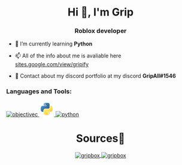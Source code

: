 <h1 align="center">Hi 👋, I'm Grip</h1>
<h3 align="center">Roblox developer</h3>

- 🌱 I’m currently learning **Python**

- 📫 All of the info about me is avaliable here [sites.google.com/view/gripify](https://sites.google.com/view/gripify/me)

- 💬 Contact about my discord portfolio at my discord **GripAll#1546**


<h3 align="left">Languages and Tools:</h3>
<p align="left"> <a href="https://roblox.com/create" target="_blank" rel="noreferrer"> <img src="https://img.icons8.com/color/256/roblox-studio.png" alt="objectivec" width="40" height="40"/> </a> <a href="https://www.python.org" target="_blank" rel="noreferrer"> <img src="https://raw.githubusercontent.com/devicons/devicon/master/icons/python/python-original.svg" alt="python" width="40" height="40"/> </a>
 <a href="https://www.lua.org/" target="_blank" rel="noreferrer"> <img src="https://upload.wikimedia.org/wikipedia/commons/thumb/c/cf/Lua-Logo.svg/1200px-Lua-Logo.svg.png" alt="python" width="40" height="40"/> </a> </p>




<h1 align="center">Sources🔗</h1>
<p align="center"> <a href="https://github.com/gripbox/gripify/tree/main/scripts"> <img align="center" src="https://lh3.googleusercontent.com/fife/AMPSemeojH8WOS7yxx6AD-Bm-EuCIziodeO8nVtSzNqB8TSFAQdLBX3ci8TCynshboBrTOBLr-VKOqS774h3UskRRhUT0ZfOIRM1zTudI3MfBp8jURlrG1LP0NyeZYH1-14xxGV256SDFvst3JKhxK3wgsm2sAi3h0gysPtmzdh_wzUxyKctev6w4xWjiyaL_fhkQcv6t6jhUmuNgt_gOJdGWxSYmCpUgMSqGaNPiZb70TA-2BdMv87YrrA51aCHtCH5DnI9OomVuFsIMflmL4IU2oxjm2861EE5ck3TZppRj-UyV2K9Z4bIcMZ3kkIeDMQUDfbz3OyDFa4c8fqs32k6WcI-0eRoSYNfUDr9nwYR-8iDxxw__yyrWtMIYtrueKwpoZJPtYDSntjYF8mdLp5LncWC41ocqK0DPoB51rhBWTQCZL78qnqq6wU8h8MHkmGn13ufjlsD5ph8WpTY4zGpDvJC4COR9h5IKAxJouH4e-0YfJCedIhqzksb8qScY_kPwtdAULT-2WkZfBU6lONnm7rkwE0qEoPKjp6t20TaYA97FrMJNnieihduxjdNE5oSl3PJfdbGt2kMhIRg1VuYEC6iWE4N-VHgn0d8mOh9EqSLmIQJPqDTYzU1PODYdYrF8KDAwdh9M_elO0-acdzWoQK0cvG7hwdAraXFVAUSS4hp9t6qLPAZwuLYY-uQ8fFeQUlsU2zNCidLM15koDpWaC_uHBE6YzRcvzHrzBhej6xC8mVTvWWd8MZGHMJs0sa3GuLYkAGbHWPUKOUPHedqQgQyITAjYSRaCet49HA-wsrT2VjFIgTCUcKofjPkDNDr4k8SZFXPUKPfmRDXNNfRd__nUryKHT199KAj9WQ2ybKjS4L6XgwOjPLwpKBbrv1IDa8M3H-ZCEVcWt-hK0BhCLX8x_fdh9R2HjKVZgw66uAfReD_clBERejGQywNgYmHH90AIV-Nb-R-SlOIGYHu12PM7BKYm6y09dTNkfTQSpJZABf43aYgC4YWhEkrbgqReeLJqs21_wzN2OHccGs1-4h-K-0xNela2lVGqdNd6Wc1JZJO8IznMW5dV_eF4pDP30f19SFXKhI563E8ziAgAb6U7JoAufE9-mpHp6LvwY8PsjOIZLqyNLha3yo7HJZ_QXci2SwLxqnD3GfKxtEtrTLzRw_8gn2UgnNCCC8Lwnn0SmmPMmsHE2goeqZk53RP9WcZxZAj83N3G8byDyp7pgKdltNRL9vtmteyG-Avhbu2jkEMIHwyHNR6JcxZDUN-YzPw3fITuYZ46f1cvuSY3dZqr_tKI6RvwuAiGZHt9q_KfcjcSSyQgJELL6mk-ZsthwQNCpyspadUUMnDeyug5YWIbArGrDzBfrBek60yq-DIg4G2qiHDeFOQOmrxkx5hsXcpJH4MaPowbv4DERjcVhaoLcFouRNGYbeZyFF210yniL16Rko69tdU0b8wDgdn-NNT9XVP1nGJgjVcsXD61-pXLYrAFhQdsLQVwIj0VBS6gTJAIXaeyw5MWgs=w1920-h969" height="70" width="280" alt="gripbox"/> </a> <a href="https://sites.google.com/view/gripify/sources"> <img align="center" src="https://lh3.googleusercontent.com/fife/AMPSemcd5ID1QLeMfTUA9cxlO_DPmDf9FYZIBvMu599tAskx900eYKfc0-Qy_94GkA5vWaNOkH2GIZ_hpSlxR3EwCzLwSvc1Uzq2fxDYk341DeqH4bUGEv8DcXI14ZrkSwfnWr_qSINXOY1FKM3IC9Dld7UIHy1NDA4IS1TogqZr2zOuhx5P4qCoHpfdjJG4W-YmQBZ-LIyTBpWxw-Kh6qJa214TLCRW6vO_iRR7TcMR1WLTcGYt5jPZsM2WfdXX6r4udFb1VFIA4yQkRlGfr-9RgqD63IMa-sUSjflm78-ha7g4vt3NwD4eiqsJhO3KhXvTR3XNwKkoUWAkLwy-SR45Kx3-zsSWbYcVL10og0bpV1_xHvICcgNnY04DrRlL2Ivg7NUQ14SDndoUIaubRYtsnfE8_i-9BU_5e9JXFPnpVau0WQsQa7VjdNB1Z6GQO1doJp2L77Gep3OIPEwjXCRYWxxQagNiyljXKeVzTh-1BVwdCcmD6Bcu3GacqrAt9GmcD73gn11AemUBT0aZBmOCVDlAao3BCaKpNmvvyVRWX1Lb9fwGxsHMqjn0okAfMQdsfwLeTZyXMZsBDwFfbrBiEqhIS9smVRLytEd2tDgucMRMV1vDx1-IWWqFrxox2cK5XHXppzdGsApm6VYJPu06HnCAv7ZZczUM4XnROyGWxHD2IZKdaVDjIGF__UFXhajU0EBXyF87GRlEUBxaHhs82FecnvISEyYnlLJZk_15GFsSd4YJDFFCpTqfJvUwgNwtcYz1tv1cnIqJ-CtbY7iy7uGZW01fPslxzkeOVdZwllDoE-SG9SXPIJ2rWJMr49cGpJu5vXYiASaEASWZJ7LKvUMEaMUrKxuVQxidOt4WDWbqIBKYBFH_oCir4u-5TWEVKsE3_rkogEihTW8lhhVMcsrZ_wI7WoOam1GOeTWf-LHkGwy-fKiYenrS8Lm9JU64oRMlXy9eQUP87b95w8BgtGI0mrQVk0aR-Fi0kohyA7Z0uSz8w8RNQk4LohUyrSeG4s0RG0gG6oRy64i_vo-R4XE9MbveBk44l6pD_M2oPum-UradjWyD7vuip40mo8600IAPCCruGm-p3TIt4iKkRlR58zfAFERk_J4u14NjNz1ad54uxMWIgVJli5ezFlUkvdkLxHacmBSKu93D_jhX4AmaLtAe8I9-C7-JQh-bzp3SSotd4hXTxGfSYfvZjhUywRVsm1w0NzwuOnEejyvqo8zxtKOcX114SkrNdWEVc3dyMxXZjMjYRRnMDN2X0v1zVE4GLbIo2hZhbrTjlpXt9gmdQryr-WbThkbO0oEHuoYNAOmiHInOb4f_xKMcgKpmooh2Uc-k6Fe2HpUfAfHtC-XAQN53CviZjtUHY4BMvHsFishjykxfjHaO8FyJmye6ZVNxQ5e7sxGAP2wdl09h3abcYoKTuP8BVrG6QbhhVzm4wIpoXdY3cSxJOzRBHFrbs5FLJzrzo2cxWYWtZvAO_-1GUeJEXsaMI9LARhkTAsY27Uz5_O4F33EKEv0=w1920-h969" height="70" width="280" alt="gripbox"/></a></p>

